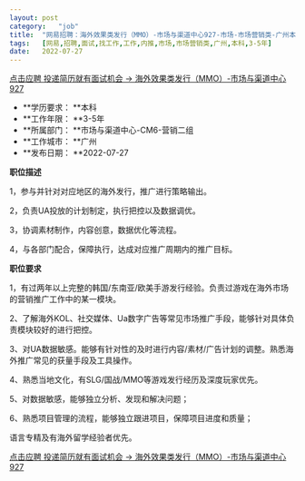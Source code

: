 ```yaml
---
layout:	post
category:	"job"
title:	"网易招聘：海外效果类发行（MMO）-市场与渠道中心927-市场-市场营销类-广州本科3-5年"
tags:	[网易,招聘,面试,找工作,工作,内推,市场,市场营销类,广州,本科,3-5年]
date:	2022-07-27
---
```


[点击应聘 投递简历就有面试机会 ->  海外效果类发行（MMO）-市场与渠道中心927](http://mobile.bole.netease.com/bole/boleDetail?id=41164&employeeId=346f03c3cda5f04c&key=all)



- **学历要求： **本科
- **工作年限： **3-5年
- **所属部门： **市场与渠道中心-CM6-营销二组
- **工作城市： **广州
- **发布日期： **2022-07-27



**职位描述**

1，参与并针对对应地区的海外发行，推广进行策略输出。

2，负责UA投放的计划制定，执行把控以及数据调优。

3，协调素材制作，内容创意，数据优化等流程。

4，与各部门配合，保障执行，达成对应推广周期内的推广目标。



**职位要求**

1，有过两年以上完整的韩国/东南亚/欧美手游发行经验。负责过游戏在海外市场的营销推广工作中的某一模块。

2、了解海外KOL、社交媒体、Ua数字广告等常见市场推广手段，能够针对具体负责模块较好的进行把控。

3、对UA数据敏感。能够有针对性的及时进行内容/素材/广告计划的调整。熟悉海外推广常见的获量手段及工具操作。

4、熟悉当地文化，有SLG/国战/MMO等游戏发行经历及深度玩家优先。

5、对数据敏感，能够独立分析、发现和解决问题；

6、熟悉项目管理的流程，能够独立跟进项目，保障项目进度和质量；

语言专精及有海外留学经验者优先。



[点击应聘 投递简历就有面试机会 ->  海外效果类发行（MMO）-市场与渠道中心927](http://mobile.bole.netease.com/bole/boleDetail?id=41164&employeeId=346f03c3cda5f04c&key=all)